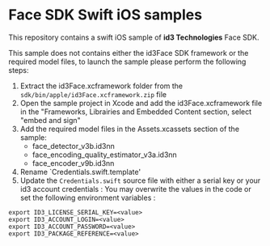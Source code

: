 # Face SDK Swift iOS samples

This repository contains a swift iOS sample of **id3 Technologies** Face SDK.

This sample does not contains either the id3Face SDK framework or the required model files, to launch the sample please perform the following steps:

1. Extract the id3Face.xcframework folder from the `sdk/bin/apple/id3Face.xcframework.zip` file
2. Open the sample project in Xcode and add the id3Face.xcframework file in the "Frameworks, Librairies and Embedded Content section, select "embed and sign"
3. Add the required model files in the Assets.xcassets section of the sample:
    - face_detector_v3b.id3nn
    - face_encoding_quality_estimator_v3a.id3nn
    - face_encoder_v9b.id3nn
4. Rename `Credentials.swift.template'
4. Update the `Credentials.swift` source file with either a serial key or your id3 account credentials : You may overwrite the values in the code or set the following environment variables :
```
export ID3_LICENSE_SERIAL_KEY=<value>
export ID3_ACCOUNT_LOGIN=<value>
export ID3_ACCOUNT_PASSWORD=<value>
export ID3_PACKAGE_REFERENCE=<value>
```
